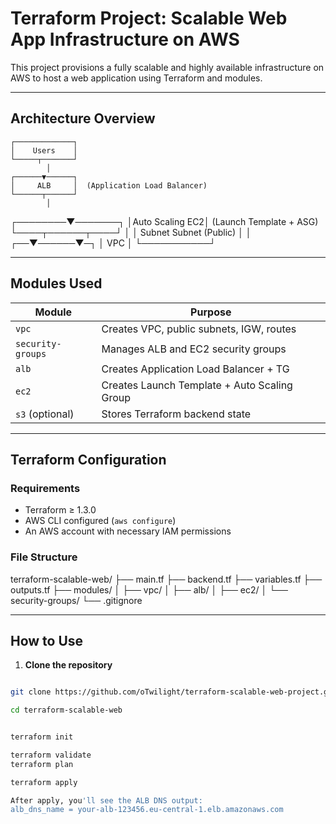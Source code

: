 # Terraform Project: Scalable Web App Infrastructure on AWS

This project provisions a fully scalable and highly available infrastructure on AWS to host a web application using Terraform and modules.

---

##  Architecture Overview

    ┌─────────────┐
    │    Users    │
    └─────┬───────┘
            │
    ┌──────▼──────┐
    │     ALB     │  (Application Load Balancer)
    └──────┬──────┘
            │
   ┌────────▼───────┐
   │Auto Scaling EC2│  (Launch Template + ASG)
   └────┬──────┬────┘
        │      │
     Subnet  Subnet  (Public)
        │      │
     ┌──▼──────▼─┐
     │    VPC    │
     └───────────┘

---

##  Modules Used

| Module         | Purpose                                   |
|----------------|-------------------------------------------|
| `vpc`          | Creates VPC, public subnets, IGW, routes  |
| `security-groups` | Manages ALB and EC2 security groups      |
| `alb`          | Creates Application Load Balancer + TG    |
| `ec2`          | Creates Launch Template + Auto Scaling Group |
| `s3` (optional) | Stores Terraform backend state            |

---

##  Terraform Configuration

### Requirements

- Terraform ≥ 1.3.0
- AWS CLI configured (`aws configure`)
- An AWS account with necessary IAM permissions

### File Structure

terraform-scalable-web/
├── main.tf
├── backend.tf
├── variables.tf
├── outputs.tf
├── modules/
│ ├── vpc/
│ ├── alb/
│ ├── ec2/
│ └── security-groups/
└── .gitignore

---

##  How to Use

1. **Clone the repository**

```bash

git clone https://github.com/oTwilight/terraform-scalable-web-project.git

cd terraform-scalable-web


terraform init

terraform validate
terraform plan

terraform apply

After apply, you'll see the ALB DNS output:
alb_dns_name = your-alb-123456.eu-central-1.elb.amazonaws.com
